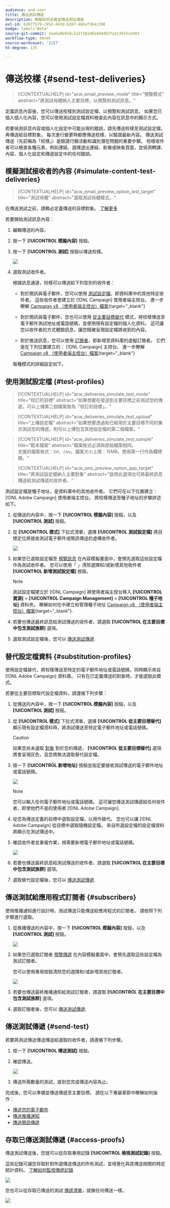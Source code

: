 ```yaml
---
audience: end-user
title: 傳送測試傳遞
description: 瞭解如何定義並傳送測試傳遞
exl-id: b2677579-c95d-443d-b207-466af364c208
badge: label="Beta"
source-git-commit: 2ea6a9b93dc2a37101d6b404d637a3c3655cb493
workflow-type: tm+mt
source-wordcount: '1157'
ht-degree: 13%

---
```


# 傳送校樣 {#send-test-deliveries}

>[!CONTEXTUALHELP]
>id="acw_email_preview_mode"
>title="預覽模式"
>abstract="將測試母體納入主要目標，以預覽和測試訊息。"

定義訊息內容後，您可以傳送校樣到測試設定檔，以預覽和測試訊息。 如果您已插入個人化內容，您可以使用測試設定檔資料檢查此內容在訊息中的顯示方式。

若要偵測訊息內容或個人化設定中可能出現的錯誤，請先傳送校樣至測試設定檔，再傳送給目標對象。 每次進行變更時都應傳送校樣，以驗證最新內容。 傳送測試傳送（先前稱為「校樣」）是驗證行銷活動和識別潛在問題的重要步驟。 校樣收件者可以檢查各種元素，例如連結、選擇退出連結、影像或映象頁面，並偵測轉譯、內容、個人化設定和傳遞設定中的任何錯誤。

## 模擬測試接收者的內容 {#simulate-content-test-deliveries}

>[!CONTEXTUALHELP]
>id="acw_email_preview_option_test_target"
>title="測試母體"
>abstract="選取測試母體模式。"

在傳送測試之前，請務必定義傳送的目標對象。 [了解更多](../audience/about-recipients.md)

若要開始測試訊息內容：

1. 編輯傳送的內容。
1. 按一下 **[!UICONTROL 模擬內容]** 按鈕。
1. 按一下 **[!UICONTROL 測試]** 按鈕以傳送校樣。

   ![](assets/simulate-test-button-email.png)

1. 選取測試收件者。

   根據訊息通道，校樣可以傳送給下列型別的收件者：

   * 對於簡訊與電子郵件，您可以使用 [測試設定檔](#test-profiles)，即資料庫中的其他特定收件者。 這些收件者會建立於 [!DNL Campaign] 使用者端主控台。 進一步瞭解 [Campaign v8 （使用者端主控台）檔案](https://experienceleague.adobe.com/docs/campaign/campaign-v8/audience/add-profiles/test-profiles.html){target="_blank"}

   * 對於簡訊與電子郵件，您也可以使用 [從主要目標替代](#substitution-profiles) 模式，將校樣傳送至電子郵件測試地址或電話號碼，並使用現有設定檔的個人化資料。 這可讓您以收件者的方式體驗訊息，讓您精確呈現設定檔將收到的內容。

   * 對於推送訊息，您可以使用 [訂閱者](#subscribers)，即新增至資料庫的虛擬訂閱者。 它們是在下列位置建立的： [!DNL Campaign] 主控台。 進一步瞭解 [Campaign v8 （使用者端主控台）檔案](https://experienceleague.adobe.com/docs/campaign/campaign-v8/audience/add-profiles/test-profiles.html){target="_blank"}

   每種模式的詳細設定如下。

## 使用測試設定檔 {#test-profiles}

>[!CONTEXTUALHELP]
>id="acw_deliveries_simulate_test_mode"
>title="校訂的目標"
>abstract="如果想要在發送到主要目標之前測試您的傳遞，可以上傳第二個檔案做為「校訂的目標」。"

>[!CONTEXTUALHELP]
>id="acw_deliveries_simulate_test_upload"
>title="上傳設定檔"
>abstract="如果想要透過和已經用於主要目標不同的集合測試您的傳遞，則可以上傳包含其他設定檔的第二個檔案。"

>[!CONTEXTUALHELP]
>id="acw_deliveries_simulate_test_sample"
>title="範本檔案"
>abstract="檔案格式必須與原始檔案相同。<br/>支援的檔案格式：txt、csv。檔案大小上限：15MB。使用第一行作為欄標題。"

>[!CONTEXTUALHELP]
>id="acw_sms_preview_option_app_target"
>title="將測試設定檔納入主要對象"
>abstract="啟用此選項也可將最終訊息傳送給測試傳遞的收件者。"

測試設定檔是種子地址，是資料庫中的其他收件者。 它們可在以下位置建立： [!DNL Adobe Campaign] 使用者端主控台。 將校樣傳送至種子地址的步驟詳述如下。

1. 從傳送的內容中，按一下 **[!UICONTROL 模擬內容]** 按鈕，以及 **[!UICONTROL 測試]** 按鈕。

1. 從 **[!UICONTROL 模式]** 下拉式清單，選擇 **[!UICONTROL 測試設定檔]** 將目標定位將接收測試電子郵件或簡訊傳送的虛構收件者。

   ![](assets/simulate-profile-mode.png)

1. 如果您已選取設定檔至 [預覽訊息](preview-content.md) 在內容模擬畫面中，會預先選取這些設定檔作為測試收件者。 您可以使用「 」清除選擇和/或新增其他收件者 **[!UICONTROL 新增測試設定檔]** 按鈕。

   >[!NOTE]
   >
   >測試設定檔建立於 [!DNL Campaign] 將使用者端主控台移入 **[!UICONTROL 資源]** > **[!UICONTROL Campaign Management]** > **[!UICONTROL 種子地址]** 資料夾。 瞭解如何在中建立和管理種子地址 [Campaign v8 （使用者端主控台）檔案](https://experienceleague.adobe.com/docs/campaign/campaign-v8/audience/add-profiles/test-profiles.html){target="_blank"}.

1. 若要也傳送最終訊息給測試傳送的收件者，請選取 **[!UICONTROL 在主要目標中包含測試族群]** 選項。

1. 選取測試設定檔後，您可以 [傳送測試傳遞](#send-test).

## 替代設定檔資料 {#substitution-profiles}

使用設定檔替代，將校樣傳送至特定的電子郵件地址或電話號碼，同時顯示來自 [!DNL Adobe Campaign] 資料庫。 只有在已定義傳送的對象時，才能選取此模式。

若要從主要目標取代設定檔資料，請遵循下列步驟：


1. 從傳送的內容中，按一下 **[!UICONTROL 模擬內容]** 按鈕，以及 **[!UICONTROL 測試]** 按鈕。

1. 從 **[!UICONTROL 模式]** 下拉式清單，選擇 **[!UICONTROL 從主要目標替代]** 顯示現有設定檔資料時，將測試傳送至特定電子郵件地址或電話號碼。

   >[!CAUTION]
   >
   >如果您尚未選取 [對象](../audience/about-recipients.md) 對於您的傳遞， **[!UICONTROL 從主要目標替代]** 選項將會呈現灰色，且您將無法選取替代設定檔。

1. 按一下 **[!UICONTROL 新增地址]** 按鈕並指定要接收測試傳送的電子郵件地址或電話號碼。

   ![](assets/simulate-add-substitution-address.png)

   >[!NOTE]
   >
   >您可以輸入任何電子郵件地址或電話號碼。 這可讓您傳送測試傳遞給任何收件者，即使他們不是的使用者 [!DNL Adobe Campaign].

1. 從您為傳送定義的目標中選取設定檔，以用作替代。 您也可以讓 [!DNL Adobe Campaign] 從目標中選取隨機設定檔。 來自所選設定檔的設定檔資料將顯示在測試傳送中。

1. 確認收件者並重複作業，視需要新增電子郵件地址或電話號碼。

   ![](assets/simulate-profile-substitute.png)

1. 若要也傳送最終訊息給測試傳送的收件者，請選取 **[!UICONTROL 在主要目標中包含測試族群]** 選項。

1. 選取替代設定檔後，您可以 [傳送測試傳遞](#send-test).

## 傳送測試給應用程式訂閱者 {#subscribers}

使用推播通知進行設計時，測試傳送只能傳送給應用程式的訂閱者。 請依照下列步驟進行選取。

1. 從推播傳送的內容中，按一下 **[!UICONTROL 模擬內容]** 按鈕，以及 **[!UICONTROL 測試]** 按鈕。

   ![](assets/simulate-test-button-push.png)

1. 如果您已選取訂閱者 [預覽傳遞](preview-content.md) 在內容模擬畫面中，會預先選取這些設定檔為測試訂閱者。

   您可以使用專用按鈕清除您的選擇和/或新增其他訂閱者。

   ![](assets/simulate-test-subscribers.png)

1. 若要也傳送最終推播通知給測試訂閱者，請選取 **[!UICONTROL 在主要目標中包含測試族群]** 選項。

1. 選取訂閱者後，您可以 [傳送測試傳遞](#send-test).

## 傳送測試傳遞 {#send-test}

若要將測試傳送傳送傳送給選取的收件者，請遵循下列步驟。

1. 按一下 **[!UICONTROL 傳送測試]** 按鈕。

1. 確認傳送。

   ![](assets/simulate-send-test.png)

1. 傳送所需數量的測試，直到您完成傳送內容為止。

完成後，您可以準備並傳送傳遞至主要目標。 請在以下專屬章節中瞭解如何操作：

* [傳送您的電子郵件](../monitor/prepare-send.md)
* [傳送推播通知](../push/send-push.md#send-push)
* [傳送簡訊傳遞](../sms/send-sms.md#send-sms)

## 存取已傳送測試傳遞 {#access-proofs}

傳送測試傳送後，您就可以從存取專用記錄 **[!UICONTROL 檢視測試記錄]** 按鈕。

這些記錄可讓您存取針對所選傳送傳送的所有測試，並視覺化與其傳送相關的特定統計資料。 [了解如何監控傳遞記錄](../monitor/delivery-logs.md)

![](assets/simulate-test-log.png)

您也可以從存取已傳送的測試 [傳遞清單](../msg/gs-messages.md)，就像任何傳送一樣。

![](assets/simulate-deliveries-list.png)
